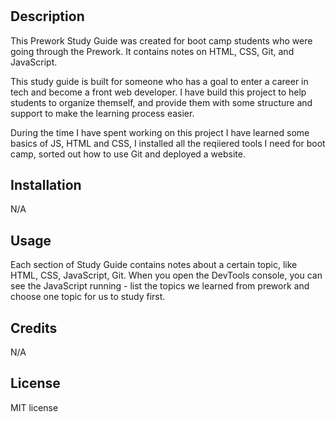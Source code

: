 
# <Prework Study Guide Webpage>

## Description

This Prework Study Guide was created for boot camp students who were going through the Prework. It contains notes on HTML, CSS, Git, and JavaScript.

This study guide is built for someone who has a goal to enter a career in tech and become a front web developer. 
I have build this project to help students to organize themself, and provide them with some structure and support to make the learning process easier. 

During the time I have spent working on this project I have learned some basics of JS, HTML and CSS, I installed all the reqiiered tools I need for boot camp, sorted out how to use Git and deployed a website.


## Installation

N/A

## Usage

Each section of Study Guide contains notes about a certain topic, like HTML, CSS, JavaScript, Git.  When you open the DevTools console, you can see the JavaScript running -  list the topics we learned from prework and choose one topic for us to study first.


## Credits

N/A

## License

MIT license
